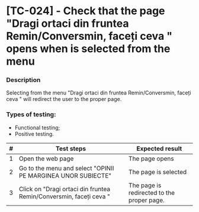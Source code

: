 # **[TC-024] - Check that the page "Dragi ortaci din fruntea Remin/Conversmin, faceți ceva " opens when is selected from the menu**

### **Description**

Selecting from the menu "Dragi ortaci din fruntea Remin/Conversmin, faceți ceva " will redirect the user to the proper page.

### **Types of testing:**

- Functional testing;
- Positive testing.

| #   | **Test steps**                                                     | **Expected result**                        |
| --- | ------------------------------------------------------------------ | ------------------------------------------ |
| 1   | Open the web page                                                  | The page opens                             |
| 2   | Go to the menu and select "OPINII PE MARGINEA UNOR SUBIECTE"       | The page is selected                       |
| 3   | Click on "Dragi ortaci din fruntea Remin/Conversmin, faceți ceva " | The page is redirected to the proper page. |
